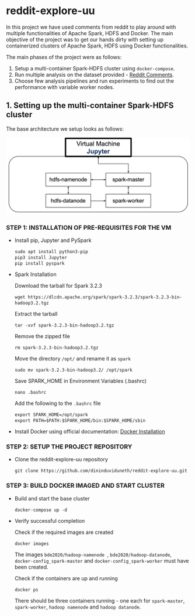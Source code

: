 # reddit-explore-uu
In this project we have used comments from reddit to play around with multiple functionalities of Apache Spark, HDFS and Docker. The main objective of the project was to get our hands dirty with setting up containerized clusters of Apache Spark, HDFS using Docker functionalities.

The main phases of the project were as follows:

1. Setup a multi-container Spark-HDFS cluster using `docker-compose`.
2. Run multiple analysis on the dataset provided - [Reddit Comments](https://files.pushshift.io/reddit/comments/ "Reddict comments").
3. Choose few analysis pipelines and run experiments to find out the performance with variable worker nodes.

## 1. Setting up the multi-container Spark-HDFS cluster

The base architecture we setup looks as follows:

![Base Architecture](images/base-cluster.png)

### STEP 1: INSTALLATION OF PRE-REQUISITES FOR THE VM

* Install pip, Jupyter and PySpark

    ```
    sudo apt install python3-pip
    pip3 install Jupyter
    pip install pyspark
    ```

* Spark Installation

    Download the tarball for Spark 3.2.3
    ```
    wget https://dlcdn.apache.org/spark/spark-3.2.3/spark-3.2.3-bin-hadoop3.2.tgz
    ```
    Extract the tarball
    ```
    tar -xvf spark-3.2.3-bin-hadoop3.2.tgz
    ```
    Remove the zipped file
    ```
    rm spark-3.2.3-bin-hadoop3.2.tgz
    ```
    Move the directory `/opt/` and rename it as `spark`
    ```
    sudo mv spark-3.2.3-bin-hadoop3.2/ /opt/spark
    ```
    Save SPARK_HOME in Environment Variables (.bashrc)
    ```
    nano .bashrc
    ```
    Add the following to the `.bashrc` file
    ```
    export SPARK_HOME=/opt/spark
    export PATH=$PATH:$SPARK_HOME/bin:$SPARK_HOME/sbin
    ```

* Install Docker using official documentation: [Docker Installation](https://docs.docker.com/engine/install/ubuntu/ "Docker Installation")

### STEP 2: SETUP THE PROJECT REPOSITORY

* Clone the reddit-explore-uu repository

    ```
    git clone https://github.com/dininduviduneth/reddit-explore-uu.git
    ```

### STEP 3: BUILD DOCKER IMAGED AND START CLUSTER

* Build and start the base cluster

    ```
    docker-compose up -d
    ```
* Verify successful completion
    
    Check if the required images are created
    ```
    docker images
    ```
    The images `bde2020/hadoop-namenode `, `bde2020/hadoop-datanode`, `docker-config_spark-master` and `docker-config_spark-worker` must have been created.

    Check if the containers are up and running
    ```
    docker ps
    ```
    There should be three containers running - one each for `spark-master`, `spark-worker`, `hadoop namenode` and `hadoop datanode`.